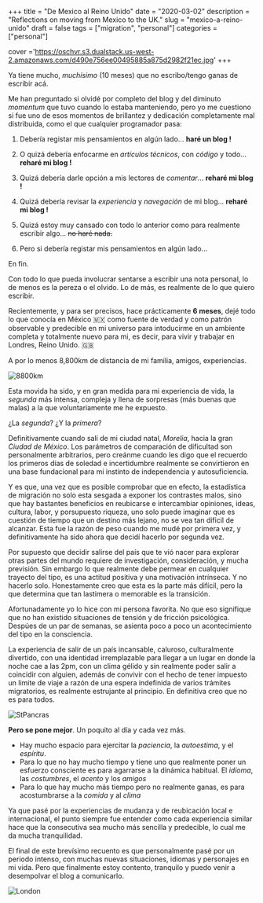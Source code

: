 +++
title = "De Mexico al Reino Unido"
date = "2020-03-02"
description = "Reflections on moving from Mexico to the UK."
slug = "mexico-a-reino-unido"
draft = false
tags = ["migration", "personal"]
categories = ["personal"]

cover ='https://oschvr.s3.dualstack.us-west-2.amazonaws.com/d490e756ee00495885a875d2982f21ec.jpg'
+++

Ya tiene mucho, _muchísimo_ (10 meses) que no escribo/tengo ganas de escribir acá.

Me han preguntado si olvidé por completo del blog y del diminuto _momentum_ que tuvo cuando lo estaba manteniendo, pero yo me cuestiono si fue uno de esos momentos de brillantez y dedicación completamente mal distribuida, como el que cualquier programador pasa:

1. Debería registar mis pensamientos en algún lado... **haré un blog !**
2. O quizá debería enfocarme en _artículos técnicos_, con _código_ y todo... **reharé mi blog !**

3. Quizá debería darle opción a mis lectores de _comentar_... **reharé mi blog !**
4. Quizá debería revisar la _experiencia_ y _navegación_ de mi blog... **reharé mi blog !**
5. Quizá estoy muy cansado con todo lo anterior como para realmente escribir algo... ~~no haré nada.~~
6. Pero si debería registar mis pensamientos en algún lado...

En fin.

Con todo lo que pueda involucrar sentarse a escribir una nota personal, lo de menos es la pereza o el olvido. Lo de más, es realmente de lo que quiero escribir.

Recientemente, y para ser precisos, hace prácticamente **6 meses**, dejé todo lo que conocía en México 🇲🇽 como fuente de verdad y como patrón observable y predecible en mi universo para intoducirme en un ambiente completa y totalmente nuevo para mi, es decir, para vivir y trabajar en Londres, Reino Unido. 🇬🇧

A por lo menos 8,800km de distancia de mi familia, amigos, experiencias.

![8800km](https://oschvr.s3.dualstack.us-west-2.amazonaws.com/069808a19101471da19f02efbe372537.png)

Esta movida ha sido, y en gran medida para mi experiencia de vida, la _segunda_ más intensa, compleja y llena de sorpresas (más buenas que malas) a la que voluntariamente me he expuesto.

¿La _segunda_? ¿Y la _primera_?

Definitivamente cuando salí de mi ciudad natal, _Morelia_, hacia la gran _Ciudad de México_. Los parámetros de comparación de dificultad son personalmente arbitrarios, pero creánme cuando les digo que el recuerdo los primeros días de soledad e incertidumbre realmente se convirtieron en una base fundacional para mi instinto de independencia y autosuficiencia.

Y es que, una vez que es posible comprobar que en efecto, la estadística de migración no solo esta sesgada a exponer los contrastes malos, sino que hay bastantes beneficios en reubicarse e intercambiar opiniones, ideas, cultura, labor, y porsupuesto riqueza, uno solo puede imaginar que es cuestión de tiempo que un destino más lejano, no se vea tan dificil de alcanzar. Esta fue la razón de peso cuando me mudé por primera vez, y definitivamente ha sido ahora que decidí hacerlo por segunda vez.

Por supuesto que decidir salirse del país que te vió nacer para explorar otras partes del mundo requiere de investigación, consideración, y mucha previsión. Sin embargo lo que realmente debe permear en cualquier trayecto del tipo, es una actitud positiva y una motivación intrínseca. Y no hacerlo solo. Honestamente creo que esta es la parte más difícil, pero la que determina que tan lastimera o memorable es la transición.

Afortunadamente yo lo hice con mi persona favorita. No que eso signifique que no han existido situaciones de tensión y de fricción psicológica. Despúes de un par de semanas, se asienta poco a poco un acontecimiento del tipo en la consciencia.

La experiencia de salir de un país incansable, caluroso, culturalmente divertido, con una identidad irremplazable para llegar a un lugar en donde la noche cae a las 2pm, con un clima gélido y sin realmente poder salir a coincidir con alguien, además de convivir con el hecho de tener impuesto un limite de viaje a razón de una espera indefinida de varios trámites migratorios, es realmente estrujante al principio. En definitiva creo que no es para todos.

![StPancras](https://oschvr.s3.dualstack.us-west-2.amazonaws.com/d5e81a944c95435b9751f906bd9f32eb.jpg)

**Pero se pone mejor**. Un poquito al día y cada vez más.

- Hay mucho espacio para ejercitar la _paciencia_, la _autoestima_, y el _espíritu_.
- Para lo que no hay mucho tiempo y tiene uno que realmente poner un esfuerzo consciente es para agarrarse a la dinámica habitual. El _idioma_, las _costumbres_, el _acento_ y los _amigos_
- Para lo que hay mucho más tiempo pero no realmente ganas, es para acostumbrarse a la _comida_ y al _clima_

Ya que pasé por la experiencias de mudanza y de reubicación local e internacional, el punto siempre fue entender como cada experiencia similar hace que la consecutiva sea mucho más sencilla y predecible, lo cual me da mucha tranquilidad.

El final de este brevísimo recuento es que personalmente pasé por un periodo intenso, con muchas nuevas situaciones, idiomas y personajes en mi vida. Pero que finalmente estoy contento, tranquilo y puedo venir a desempolvar el blog a comunicarlo.

![London](https://oschvr.s3.dualstack.us-west-2.amazonaws.com/437e0d2145ff4e8f94952f6b74bda67d.jpg)
